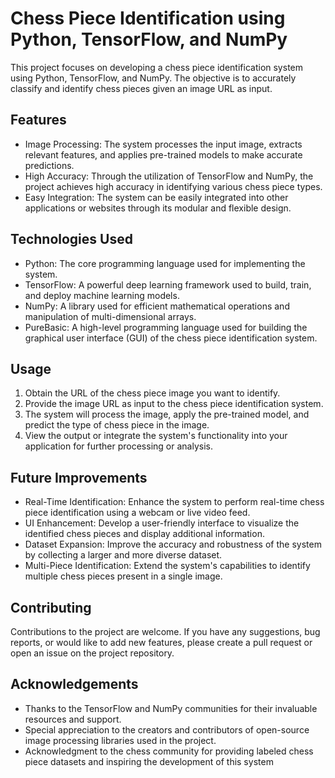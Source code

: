 # Chess Piece Identification using Python, TensorFlow, and NumPy

This project focuses on developing a chess piece identification system using Python, TensorFlow, and NumPy. The objective is to accurately classify and identify chess pieces given an image URL as input.

## Features

- Image Processing: The system processes the input image, extracts relevant features, and applies pre-trained models to make accurate predictions.
- High Accuracy: Through the utilization of TensorFlow and NumPy, the project achieves high accuracy in identifying various chess piece types.
- Easy Integration: The system can be easily integrated into other applications or websites through its modular and flexible design.

## Technologies Used

- Python: The core programming language used for implementing the system.
- TensorFlow: A powerful deep learning framework used to build, train, and deploy machine learning models.
- NumPy: A library used for efficient mathematical operations and manipulation of multi-dimensional arrays.
- PureBasic: A high-level programming language used for building the graphical user interface (GUI) of the chess piece identification system.

## Usage

1. Obtain the URL of the chess piece image you want to identify.
2. Provide the image URL as input to the chess piece identification system.
3. The system will process the image, apply the pre-trained model, and predict the type of chess piece in the image.
4. View the output or integrate the system's functionality into your application for further processing or analysis.

## Future Improvements

- Real-Time Identification: Enhance the system to perform real-time chess piece identification using a webcam or live video feed.
- UI Enhancement: Develop a user-friendly interface to visualize the identified chess pieces and display additional information.
- Dataset Expansion: Improve the accuracy and robustness of the system by collecting a larger and more diverse dataset.
- Multi-Piece Identification: Extend the system's capabilities to identify multiple chess pieces present in a single image.

## Contributing

Contributions to the project are welcome. If you have any suggestions, bug reports, or would like to add new features, please create a pull request or open an issue on the project repository.

## Acknowledgements

- Thanks to the TensorFlow and NumPy communities for their invaluable resources and support.
- Special appreciation to the creators and contributors of open-source image processing libraries used in the project.
- Acknowledgment to the chess community for providing labeled chess piece datasets and inspiring the development of this system
